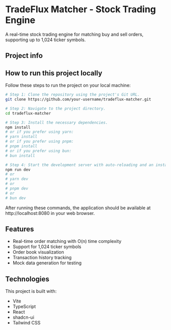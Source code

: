 
# TradeFlux Matcher - Stock Trading Engine

A real-time stock trading engine for matching buy and sell orders, supporting up to 1,024 ticker symbols.

## Project info


## How to run this project locally

Follow these steps to run the project on your local machine:

```sh
# Step 1: Clone the repository using the project's Git URL.
git clone https://github.com/your-username/tradeflux-matcher.git

# Step 2: Navigate to the project directory.
cd tradeflux-matcher

# Step 3: Install the necessary dependencies.
npm install
# or if you prefer using yarn:
# yarn install
# or if you prefer using pnpm:
# pnpm install
# or if you prefer using bun:
# bun install

# Step 4: Start the development server with auto-reloading and an instant preview.
npm run dev
# or
# yarn dev
# or
# pnpm dev
# or
# bun dev
```

After running these commands, the application should be available at http://localhost:8080 in your web browser.

## Features

- Real-time order matching with O(n) time complexity
- Support for 1,024 ticker symbols
- Order book visualization
- Transaction history tracking
- Mock data generation for testing

## Technologies

This project is built with:

- Vite
- TypeScript
- React
- shadcn-ui
- Tailwind CSS

